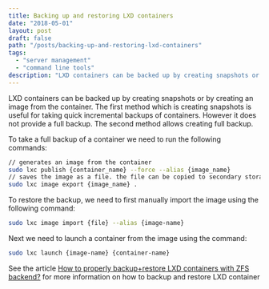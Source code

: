 ```yaml
---
title: Backing up and restoring LXD containers
date: "2018-05-01"
layout: post
draft: false
path: "/posts/backing-up-and-restoring-lxd-containers"
tags:
  - "server management"
  - "command line tools"
description: "LXD containers can be backed up by creating snapshots or by creating an image from the container. The first method which is creating snapshots is useful for taking quick incremental backups of containers. However it does not provide a full backup. The second method allows creating full backup."
---
```


LXD containers can be backed up by creating snapshots or by creating an image from the container. The first method which is creating snapshots is useful for taking quick incremental backups of containers. However it does not provide a full backup. The second method allows creating full backup.

To take a full backup of a container we need to run the following commands:

```bash
// generates an image from the container
sudo lxc publish {container_name} --force --alias {image_name}
// saves the image as a file. the file can be copied to secondary storage such as usb
sudo lxc image export {image_name} .
```

To restore the backup, we need to first manually import the image using the following command:

```bash
sudo lxc image import {file} --alias {image-name}
```

Next we need to launch a container from the image using the command:

```bash
sudo lxc launch {image-name} {container-name}
```

See the article [How to properly backup+restore LXD containers with ZFS backend?](https://discuss.linuxcontainers.org/t/how-to-properly-backup-restore-lxd-containers-with-zfs-backend/417) for more information on how to backup and restore LXD container
